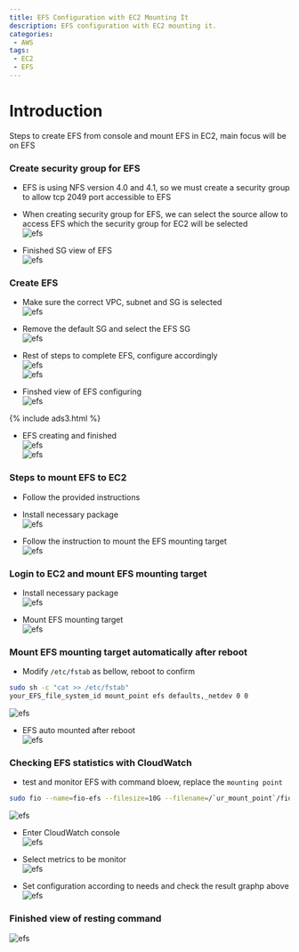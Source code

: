 ```yaml
---
title: EFS Configuration with EC2 Mounting It
description: EFS configuration with EC2 mounting it.
categories:
 - AWS
tags:
 - EC2
 - EFS
---
```


# Introduction
Steps to create EFS from console and mount EFS in EC2, main focus will be on EFS


### Create security group for EFS
  * EFS is using NFS version 4.0 and 4.1, so we must create a security group to allow tcp 2049 port accessible to EFS
  * When creating security group for EFS, we can select the source allow to access EFS which the security group for EC2 will be selected  
  ![efs](/assets/images/2018083101.png)

  * Finished SG view of EFS  
  ![efs](/assets/images/2018083102.png)


### Create EFS
  * Make sure the correct VPC, subnet and SG is selected  
  ![efs](/assets/images/2018083103.png)

  * Remove the default SG and select the EFS SG  
  ![efs](/assets/images/2018083104.png)

  * Rest of steps to complete EFS, configure accordingly  
  ![efs](/assets/images/2018083105.png)  
  ![efs](/assets/images/2018083106.png)

  * Finshed view of EFS configuring  
  ![efs](/assets/images/2018083107.png)

  {% include ads3.html %}

  * EFS creating and finished  
  ![efs](/assets/images/2018083108.png)  
  ![efs](/assets/images/2018083111.png)


### Steps to mount EFS to EC2
  * Follow the provided instructions
  * Install necessary package  
  ![efs](/assets/images/2018083109.png)  

  * Follow the instruction to mount the EFS mounting target  
  ![efs](/assets/images/2018083110.png)


### Login to EC2 and mount EFS mounting target
  * Install necessary package  
  ![efs](/assets/images/2018083112.png)

  * Mount EFS mounting target  
  ![efs](/assets/images/2018083113.png)


### Mount EFS mounting target automatically after reboot
  * Modify `/etc/fstab` as bellow, reboot to confirm
  ```bash
  sudo sh -c "cat >> /etc/fstab"
  your_EFS_file_system_id mount_point efs defaults,_netdev 0 0
  ```
  ![efs](/assets/images/2018083117.png)

  * EFS auto mounted after reboot  
  ![efs](/assets/images/2018083118.png)


### Checking EFS statistics with CloudWatch
  * test and monitor EFS with command bloew, replace the `mounting point`
  ```bash
  sudo fio --name=fio-efs --filesize=10G --filename=/`ur_mount_point`/fio-efs-test.img --bs=1M --nrfiles=1 --direct=1 --sync=0 --rw=write --iodepth=200 --ioengine=libaio
  ```
  ![efs](/assets/images/2018083122.png)

  * Enter CloudWatch console  
  ![efs](/assets/images/2018083119.png)

  * Select metrics to be monitor  
  ![efs](/assets/images/2018083120.png)

  * Set configuration according to needs and check the result graphp above  
  ![efs](/assets/images/2018083121.png)


### Finished view of resting command  
  ![efs](/assets/images/2018083123.png)
